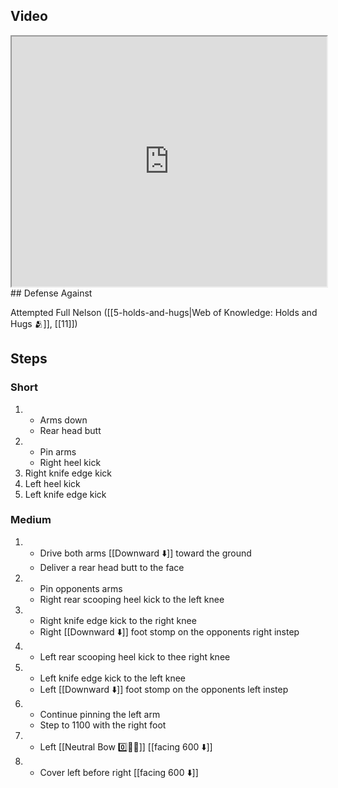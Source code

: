 ## Video

<iframe src="https://www.youtube.com/embed/Qki2sFWdqHA" width="100%" height="400"></iframe>
## Defense Against

 Attempted Full Nelson ([[5-holds-and-hugs|Web of Knowledge: Holds and Hugs 🫂]], [[11]])
## Steps

### Short

1. - Arms down
    - Rear head butt
2. - Pin arms
    - Right heel kick
3. Right knife edge kick
4. Left heel kick
5. Left knife edge kick

### Medium

1. - Drive both arms [[Downward ⬇️]] toward the ground
   - Deliver a rear head butt to the face
2. - Pin opponents arms
   - Right rear scooping heel kick to the left knee
3. - Right knife edge kick to the right knee
   - Right [[Downward ⬇️]] foot stomp on the opponents right instep
4. - Left rear scooping heel kick to thee right knee
5. - Left knife edge kick to the left knee
   - Left [[Downward ⬇️]] foot stomp on the opponents left instep
6. - Continue pinning the left arm
   - Step to 1100 with the right foot
7. - Left [[Neutral Bow 0️⃣🧍‍♂️]] [[facing 600 ⬇️]]
8. - Cover left before right [[facing 600 ⬇️]]
